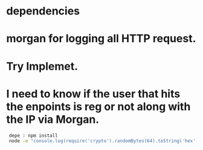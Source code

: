 # dependencies 
# morgan for logging all HTTP request.

# Try Implemet.
# I need to know if the user that hits the enpoints is reg or not along with the IP via Morgan.
```bash
 depe : npm install
 node -e "console.log(require('crypto').randomBytes(64).toString('hex'))"

